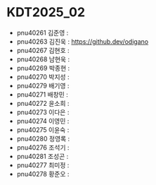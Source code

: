 # KDT2025_02
+ pnu40261	김준영 : 
+ pnu40263	김진욱 : https://github.dev/odigano
+ pnu40267	김현호 :
+ pnu40268	남현욱 :
+ pnu40269	박종현 :
+ pnu40270	박지성 :
+ pnu40279	배기영 :
+ pnu40271	배창민 :
+ pnu40272	윤소희 :
+ pnu40273	이다은 :
+ pnu40274	이영민 :
+ pnu40275	이윤숙 :
+ pnu40280	정영록 :
+ pnu40276	조석기 :
+ pnu40281	조성곤 :
+ pnu40277	최미정 :
+ pnu40278	황준오 : 
